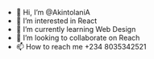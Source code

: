 - 👋 Hi, I’m @AkintolaniA
- 👀 I’m interested in React
- 🌱 I’m currently learning Web Design
- 💞️ I’m looking to collaborate on Reach
- 📫 How to reach me +234 8035342521

<!---
AkintolaniA/AkintolaniA is a ✨ special ✨ repository because its `README.md` (this file) appears on your GitHub profile.
You can click the Preview link to take a look at your changes.
--->
